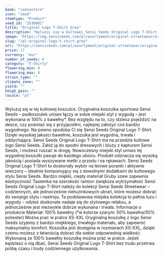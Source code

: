 ```yaml
---
book: "cannastore"
icon: "seed"
itemtype: "Product"
seed_id: "3530001"
title: "Original Logo T-Shirt Grey"
description: "Wyluzuj się w kultowej Sensi Seeds Original Logo T-Shirt: podkoszulku unisex łączącym w sobie miejski styl i wygodę. Kup online teraz!"
image: "https://img.sensiseeds.com/pl/asortyment/original-streetwear/original-logo-t-shirt-grey-image.png"
slug: "/pl-original-logo-t-shirt-grey"
url: "https://sensiseeds.com/pl/asortyment/original-streetwear/original-logo-t-shirt-grey?a_aid=cannastore"
price: 17
currency: "eur"
number_of_seeds: 0
category: "T-Shirty"
flowering_min: 0
flowering_max: 0
strain_type: ""
climate_zone: ""
yield: ""
heigh_gain: ""
locale: "pl"
---
```

Wyluzuj się w tej kultowej koszulce. Oryginalna koszulka sportowa Sensi Seeds – podkoszulek unisex łączy w sobie miejski styl z wygodą – jest wykonana w 100% z bawełny*. Bez względu na to, czy idziesz pojeździć na desce, czy pośmiać się z przyjaciółmi, najlepiej założyć coś bardzo wygodnego. Na pewno spodoba Ci się Sensi Seeds Original Logo T-Shirt. Dzięki wysokiej jakości bawełnie, koszulka jest wygodna, trwała i oddychająca. Sensi Seeds Original Logo T-Shirt ma na przedzie kultowe logo Sensi Seeds. Załóż ją do spodni dresowych i bluzy z kapturem Sensi Seeds, i możesz ruszać w drogę. Nowoczesny miejski styl unisex tej wygodnej koszulki pasuje do każdego ubioru. Produkt odznacza się wysoką jakością i posiada wyszywane metki z przodu i na rękawach. Sensi Seeds Original Logo T-Shirt to doskonały wybór na leniwe poranki i aktywne wieczory – idealnie komponujący się z dowolnymi dodatkami do kultowego stylu Sensi Seeds. Bardzo miękki, ciepły materiał Gruby szew zapewnia elastyczność Tasiemka na szerokość ramion zwiększa wytrzymałość Sensi Seeds Original Logo T-Shirt należy do kolekcji Sensi Seeds Streetwear – codziennych, ale jednocześnie nietuzinkowych ubrań, które możesz dobrać do swojego stylu i nastroju. Ta podstawowa miejska kolekcja to pełnia luzu i wygody – odzież doskonale nadaje się do stylowego relaksu, a jednocześnie jest niezwykle dobrze wykonana i trwała. Informacje o produkcie Materiał: 100% bawełny (*w kolorze szarym: 50% bawełna/50% poliester) Można prać w pralce XS-XXL Oryginalną koszulkę z logo Sensi Seeds szyjemy z bardzo miękkiego, trwałego materiału, aby zapewnić maksymalny komfort. Koszulka jest dostępna w rozmiarach XS-XXL, dzięki czemu możesz z łatwością dobrać dla siebie odpowiednią wielkość. Wykonaną ze 100% bawełny koszulkę można prać w pralce. Jeżeli będziesz o nią dbać, Sensi Seeds Original Logo T-Shirt bez trudu przetrwa próbę czasu i trudy codziennego użytkowania.
